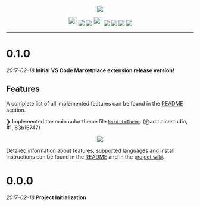 <p align="center"><img src="https://cdn.rawgit.com/arcticicestudio/nord-visual-studio-code/develop/assets/nord-visual-studio-code-banner.svg"/></p>

<p align="center"><img src="https://assets-cdn.github.com/favicon.ico" width=24 height=24/> <a href="https://github.com/arcticicestudio/nord-visual-studio-code/releases/latest"><img src="https://img.shields.io/github/release/arcticicestudio/nord-visual-studio-code.svg"/></a> <a href="https://github.com/arcticicestudio/nord/releases/tag/v0.2.0"><img src="https://img.shields.io/badge/Nord-v0.2.0-88C0D0.svg"/></a> <img src="https://marketplace.visualstudio.com/favicon.ico" width=24 height=24/> <a href="https://code.visualstudio.com/updates/v1_9"><img src="https://img.shields.io/badge/VS_Code-v1.9+-373277.svg"/></a> <a href="https://marketplace.visualstudio.com/items/arcticicestudio.nord-visual-studio-code"><img src="http://vsmarketplacebadge.apphb.com/version/arcticicestudio.nord-visual-studio-code.svg"/></a> <a href="https://marketplace.visualstudio.com/items/arcticicestudio.nord-visual-studio-code"><img src="http://vsmarketplacebadge.apphb.com/installs/arcticicestudio.nord-visual-studio-code.svg"/></a> <a href="https://marketplace.visualstudio.com/items/arcticicestudio.nord-visual-studio-code"><img src="http://vsmarketplacebadge.apphb.com/rating-short/arcticicestudio.nord-visual-studio-code.svg"/></a></p>

---

# 0.1.0
*2017-02-18*
**Initial VS Code Marketplace extension release version!**

## Features
A complete list of all implemented features can be found in the [README](https://github.com/arcticicestudio/nord-visual-studio-code/blob/develop/README.md#features) section.

❯ Implemented the main color theme file [`Nord.tmTheme`](https://github.com/arcticicestudio/nord-visual-studio-code/blob/develop/themes/Nord.tmTheme). (@arcticicestudio, #1, 63b16747)

<p align="center"><img src="https://raw.githubusercontent.com/arcticicestudio/nord-visual-studio-code/develop/assets/scrot-top.png"/></p>

Detailed information about features, supported languages and install instructions can be found in the [README](https://github.com/arcticicestudio/nord-visual-studio-code/blob/develop/README.md#installation) and in the [project wiki](https://github.com/arcticicestudio/nord-visual-studio-code/wiki).

# 0.0.0
*2017-02-18*
**Project Initialization**
